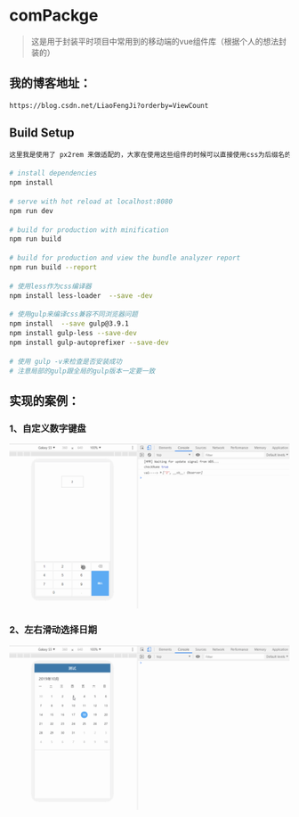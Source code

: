 # comPackge

> 这是用于封装平时项目中常用到的移动端的vue组件库（根据个人的想法封装的）


## 我的博客地址：
    https://blog.csdn.net/LiaoFengJi?orderby=ViewCount

    
## Build Setup

``` bash
这里我是使用了 px2rem 来做适配的，大家在使用这些组件的时候可以直接使用css为后缀名的样式文件

# install dependencies
npm install

# serve with hot reload at localhost:8080
npm run dev

# build for production with minification
npm run build

# build for production and view the bundle analyzer report
npm run build --report

# 使用less作为css编译器
npm install less-loader  --save -dev

# 使用gulp来编译css兼容不同浏览器问题
npm install  --save gulp@3.9.1
npm install gulp-less --save-dev
npm install gulp-autoprefixer --save-dev

# 使用 gulp -v来检查是否安装成功
# 注意局部的gulp跟全局的gulp版本一定要一致
```
## 实现的案例：

### 1、自定义数字键盘
![Image text](https://raw.githubusercontent.com/sunshime/comPackage/master/src/common/img/keyboard.gif)

### 2、左右滑动选择日期
![Image text](https://raw.githubusercontent.com/sunshime/comPackage/master/src/common/img/leftscrolldate.gif)